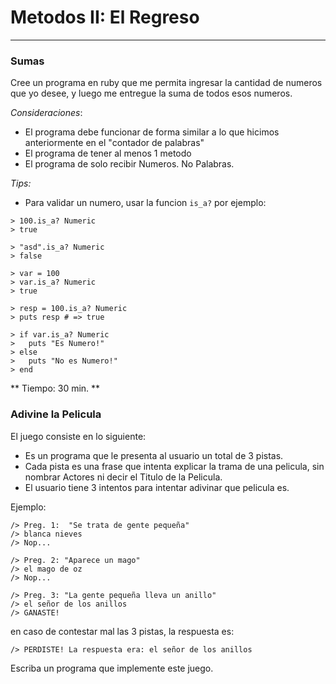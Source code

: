 # Metodos II: El Regreso

---

### Sumas

Cree un programa en ruby que me permita ingresar la cantidad de numeros que yo desee, y luego me entregue la suma de todos esos numeros.

*Consideraciones*: 

* El programa debe funcionar de forma similar a lo que hicimos anteriormente en el "contador de palabras"
* El programa de tener al menos 1 metodo
* El programa de solo recibir Numeros. No Palabras.

*Tips:*

* Para validar un numero, usar la funcion `is_a?` por ejemplo:

```
> 100.is_a? Numeric
> true
	
> "asd".is_a? Numeric
> false

> var = 100
> var.is_a? Numeric
> true

> resp = 100.is_a? Numeric
> puts resp # => true

> if var.is_a? Numeric
> 	puts "Es Numero!"
> else
> 	puts "No es Numero!"
> end

```

** Tiempo: 30 min. **


### Adivine la Pelicula

El juego consiste en lo siguiente:

- Es un programa que le presenta al usuario un total de 3 pistas.
- Cada pista es una frase que intenta explicar la trama de una pelicula, sin nombrar Actores ni decir el Titulo de la Pelicula.
- El usuario tiene 3 intentos para intentar adivinar que pelicula es.

Ejemplo:

```
/> Preg. 1:  "Se trata de gente pequeña"
/> blanca nieves
/> Nop...

/> Preg. 2: "Aparece un mago"
/> el mago de oz
/> Nop...

/> Preg. 3: "La gente pequeña lleva un anillo"
/> el señor de los anillos
/> GANASTE!
```

en caso de contestar mal las 3 pistas, la respuesta es:
```
/> PERDISTE! La respuesta era: el señor de los anillos
```


Escriba un programa que implemente este juego.


